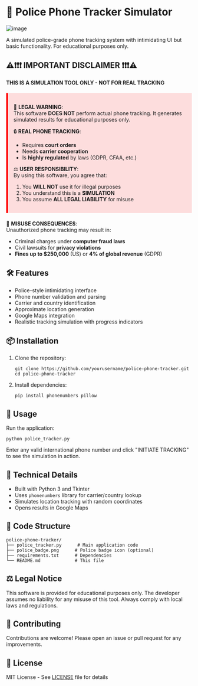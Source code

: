 # 🚨 Police Phone Tracker Simulator

![image](https://github.com/user-attachments/assets/d9aa7d18-51d8-4207-9cb1-b93105e73a52)


A simulated police-grade phone tracking system with intimidating UI but basic functionality. For educational purposes only.

## ⚠️❗❗❗ IMPORTANT DISCLAIMER ❗❗❗⚠️

**THIS IS A SIMULATION TOOL ONLY - NOT FOR REAL TRACKING**

<div style="background-color: #ff000020; padding: 15px; border-left: 5px solid red; margin: 20px 0;">

🚫 **LEGAL WARNING**:  
This software **DOES NOT** perform actual phone tracking. It generates simulated results for educational purposes only.

🔒 **REAL PHONE TRACKING**:  
- Requires **court orders**  
- Needs **carrier cooperation**  
- Is **highly regulated** by laws (GDPR, CFAA, etc.)

⚖️ **USER RESPONSIBILITY**:  
By using this software, you agree that:  
1. You **WILL NOT** use it for illegal purposes  
2. You understand this is a **SIMULATION**  
3. You assume **ALL LEGAL LIABILITY** for misuse

</div>

📛 **MISUSE CONSEQUENCES**:  
Unauthorized phone tracking may result in:  
- Criminal charges under **computer fraud laws**  
- Civil lawsuits for **privacy violations**  
- **Fines up to $250,000** (US) or **4% of global revenue** (GDPR)

## 🛠️ Features
- Police-style intimidating interface
- Phone number validation and parsing
- Carrier and country identification
- Approximate location generation
- Google Maps integration
- Realistic tracking simulation with progress indicators

## 📦 Installation
1. Clone the repository:
   ```
   git clone https://github.com/yourusername/police-phone-tracker.git
   cd police-phone-tracker
   ```

2. Install dependencies:
   ```
   pip install phonenumbers pillow
   ```

## 🚀 Usage
Run the application:
```
python police_tracker.py
```

Enter any valid international phone number and click "INITIATE TRACKING" to see the simulation in action.

## 🔧 Technical Details
- Built with Python 3 and Tkinter
- Uses `phonenumbers` library for carrier/country lookup
- Simulates location tracking with random coordinates
- Opens results in Google Maps

## 📝 Code Structure
```
police-phone-tracker/
├── police_tracker.py      # Main application code
├── police_badge.png      # Police badge icon (optional)
├── requirements.txt      # Dependencies
└── README.md             # This file
```

## ⚖️ Legal Notice
This software is provided for educational purposes only. The developer assumes no liability for any misuse of this tool. Always comply with local laws and regulations.

## 🤝 Contributing
Contributions are welcome! Please open an issue or pull request for any improvements.

## 📜 License
MIT License - See [LICENSE](LICENSE) file for details




